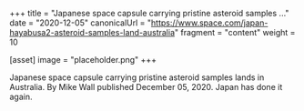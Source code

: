 +++
title = "Japanese space capsule carrying pristine asteroid samples ..."
date = "2020-12-05"
canonicalUrl = "https://www.space.com/japan-hayabusa2-asteroid-samples-land-australia"
fragment = "content"
weight = 10

[asset]
    image = "placeholder.png"
+++

Japanese space capsule carrying pristine asteroid samples lands in 
Australia. By Mike Wall published December 05, 2020. Japan has done it 
again.
